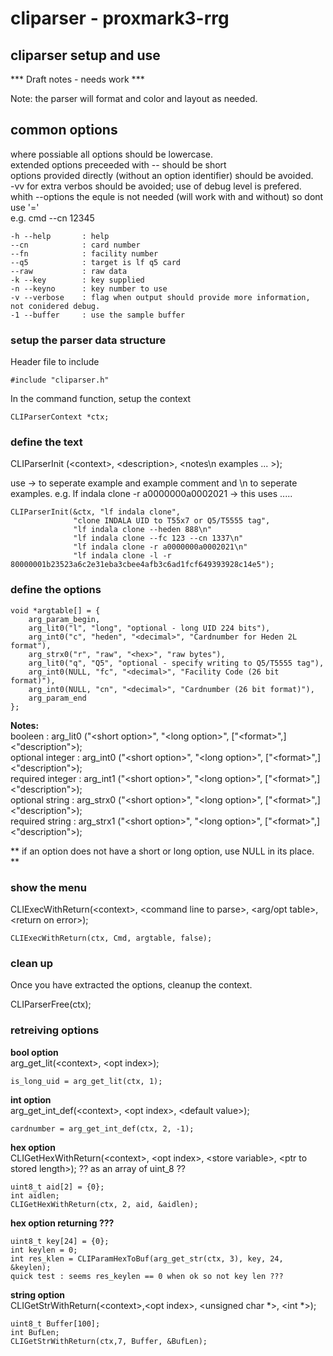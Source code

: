 # cliparser - proxmark3-rrg

## cliparser setup and use

*** Draft notes - needs work ***

Note: the parser will format and color and layout as needed.

## common options
where possiable all options should be lowercase.  
extended options preceeded with -- should be short  
options provided directly (without an option identifier) should be avoided.  
-vv for extra verbos should be avoided; use of debug level is prefered.  
whith --options the equle is not needed (will work with and without) so dont use '='  
e.g. cmd --cn 12345

    -h --help       : help
    --cn            : card number
    --fn            : facility number
    --q5            : target is lf q5 card
    --raw           : raw data
    -k --key        : key supplied
    -n --keyno      : key number to use
    -v --verbose    : flag when output should provide more information, not conidered debug.
    -1 --buffer     : use the sample buffer

### setup the parser data structure
Header file to include

    #include "cliparser.h"

In the command function, setup the context

    CLIParserContext *ctx;


### define the text
CLIParserInit (\<context\>, \<description\>, \<notes\n examples ... \>);

use -> to seperate example and example comment and \\n to seperate examples.
e.g. lf indala clone -r a0000000a0002021 -> this uses .....

    CLIParserInit(&ctx, "lf indala clone",                          
                  "clone INDALA UID to T55x7 or Q5/T5555 tag",      
                  "lf indala clone --heden 888\n"                   
                  "lf indala clone --fc 123 --cn 1337\n"
                  "lf indala clone -r a0000000a0002021\n"
                  "lf indala clone -l -r 80000001b23523a6c2e31eba3cbee4afb3c6ad1fcf649393928c14e5");

### define the options

    void *argtable[] = {
        arg_param_begin,
        arg_lit0("l", "long", "optional - long UID 224 bits"),                
        arg_int0("c", "heden", "<decimal>", "Cardnumber for Heden 2L format"),  
        arg_strx0("r", "raw", "<hex>", "raw bytes"),                          
        arg_lit0("q", "Q5", "optional - specify writing to Q5/T5555 tag"),
        arg_int0(NULL, "fc", "<decimal>", "Facility Code (26 bit format)"),
        arg_int0(NULL, "cn", "<decimal>", "Cardnumber (26 bit format)"),
        arg_param_end
    };
    
**Notes:**  
booleen : arg_lit0 ("\<short option\>", "\<long option\>", \["\<format\>",\] \<"description"\>);  
optional integer : arg_int0 ("\<short option\>", "\<long option\>", \["\<format\>",\] \<"description"\>);  
required integer : arg_int1 ("\<short option\>", "\<long option\>", \["\<format\>",\] \<"description"\>);  
optional string : arg_strx0 ("\<short option\>", "\<long option\>", \["\<format\>",\] \<"description"\>);  
required string : arg_strx1 ("\<short option\>", "\<long option\>", \["\<format\>",\] \<"description"\>);

** if an option does not have a short or long option, use NULL in its place. **
        
### show the menu
CLIExecWithReturn(\<context\>, \<command line to parse\>, \<arg/opt table\>, \<return on error\>);

    CLIExecWithReturn(ctx, Cmd, argtable, false);

### clean up
Once you have extracted the options, cleanup the context.

   CLIParserFree(ctx);

### retreiving options
**bool option**  
arg_get_lit(\<context\>, \<opt index\>);

    is_long_uid = arg_get_lit(ctx, 1);

**int option**  
arg_get_int_def(\<context\>, \<opt index\>, \<default value\>);

    cardnumber = arg_get_int_def(ctx, 2, -1);

**hex option**  
CLIGetHexWithReturn(\<context\>, \<opt index\>, \<store variable\>, \<ptr to stored length\>);
    ?? as an array of uint_8 ??
    
    uint8_t aid[2] = {0};
    int aidlen;
    CLIGetHexWithReturn(ctx, 2, aid, &aidlen);

**hex option returning ???**  

    uint8_t key[24] = {0};
    int keylen = 0;
    int res_klen = CLIParamHexToBuf(arg_get_str(ctx, 3), key, 24, &keylen);
    quick test : seems res_keylen == 0 when ok so not key len ??? 

**string option**  
CLIGetStrWithReturn(\<context\>,\<opt index\>, \<unsigned char \*\>, \<int \*\>);

    uint8_t Buffer[100];
    int BufLen;
    CLIGetStrWithReturn(ctx,7, Buffer, &BufLen);

